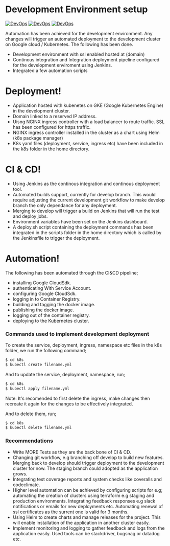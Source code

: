 # Development Environment setup

[![DevOps](https://img.shields.io/badge/%20DevOps-Automation-yellow.svg)]()  [![DevOps](https://img.shields.io/badge/%20GCP-Kubernetes/GKE-blue.svg)]()  [![DevOps](https://img.shields.io/badge/%20CI&CD-jenkins-green.svg)]()

Automation has been achieved for the development environment. Any changes will trigger an automated deployment to the development cluster on Google cloud / Kubernetes. The following has been done.

  - Development environment with ssl enabled hosted at (domain) 
  - Continous integration and Integration deployment pipeline configured for the development enviroment using Jenkins. 
  - Integrated a few automation scripts
  
  # Deployment!

  - Application hosted with kubenetes on GKE (Google Kubernetes Engine) in the development cluster.
  - Domain linked to a reserved IP address. 
  - Uisng NGINX ingress controller with a load balancer to route traffic. SSL has been configured for https traffic.
  - NGINX ingress controller installed in the cluster as a chart using Helm (k8s package manager)
  - K8s yaml files (deployment, service, ingress etc) have been included in the k8s folder in the home directory. 
 
 # CI & CD!

  - Using Jenkins as the continous integration and continous deployment tool.
  - Automated builds support, currently for develop branch. This would require adjusting the current development git workflow to make develop branch the only dependance for any deployment.
  - Merging to develop will trigger a build on Jenkins that will run the test and deploy jobs.
  - Environment variables have been set on the Jenkins dashboard.
  - A deploy.sh script containing the deployment commands has been integrated in the scripts folder in the home directory which is called by the Jenkinsfile to trigger the deployment.

# Automation!
The following has been automated through the CI&CD pipeline;
  - installing Google CloudSdk.
  - authenticating With Service Account.
  - configuring Google CloudSdk.
  - logging in to Container Registry.
  - building and tagging the docker image.
  - publishing the docker image.
  - logging out of the container registry.
  - deploying to the Kubernetes cluster.
  
  ### Commands used to implement development deployment

To create the service, deployment, ingress, namespace etc files in the k8s folder, we run the following command;

```sh
$ cd k8s
$ kubectl create filename.yml
```

And to update the service, deployment, namespace, run;

```sh
$ cd k8s
$ kubectl apply filename.yml
```

Note: It's recomended to first delete the ingress, make changes then recreate it again for the changes to be effectively integrated.

And to delete them, run;

```sh
$ cd k8s
$ kubectl delete filename.yml
```

### Recommendations 

 - Write MORE Tests as they are the back bone of CI & CD.
 - Changing git workflow, e.g branching off develop to build new features. Merging back to develop should trigger deployment to the development cluster for now. The staging branch could adopted as the application grows.
 - Integrating test coverage reports and system checks like coveralls and codeclimate. 
 - Higher level automation can be achieved by configuring scripts for e.g;
 automating the creation of clusters using terraform e.g staging and production environments.
Integrating feedback responses e.g slack notifications or emails for new deployments etc.
Automating renewal of ssl certificates as the surrent one is valid for 3 months.
 - Using Helm to create charts and manage releases for the project. This will enable installation of the application in another cluster easily.
 - Implement monitoring and logging to gather feedback and logs from the application easily. Used tools can be stackdriver, bugsnag or datadog etc.
